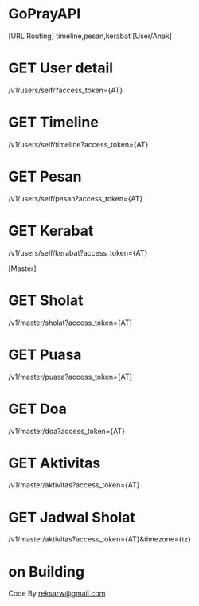 # GoPrayAPI

[URL Routing]
timeline,pesan,kerabat
[User/Anak]
# GET User detail
/v1/users/self/?access_token={AT}

# GET Timeline
/v1/users/self/timeline?access_token={AT}

# GET Pesan
/v1/users/self/pesan?access_token={AT}

# GET Kerabat
/v1/users/self/kerabat?access_token={AT}

[Master]
# GET Sholat
/v1/master/sholat?access_token={AT}

# GET Puasa
/v1/master/puasa?access_token={AT}

# GET Doa
/v1/master/doa?access_token={AT}

# GET Aktivitas
/v1/master/aktivitas?access_token={AT}

# GET Jadwal Sholat
/v1/master/aktivitas?access_token={AT}&timezone={tz}

# on Building

Code By reksarw@gmail.com
